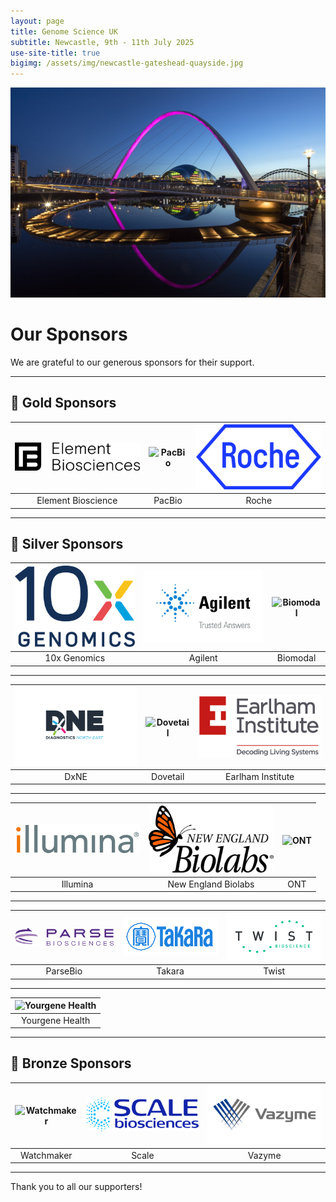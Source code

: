 ```yaml
---
layout: page
title: Genome Science UK
subtitle: Newcastle, 9th - 11th July 2025
use-site-title: true
bigimg: /assets/img/newcastle-gateshead-quayside.jpg
---
```


![Quayside_at_night_Graeme_Peacock](https://github.com/genomescience-org-uk/website/blob/master/assets/img/Quayside_at_night_Graeme_Peacock.jpg?raw=true)

# Our Sponsors

We are grateful to our generous sponsors for their support.

---

## 🥇 Gold Sponsors

| <img src="assets/img/logos/Element-Biosciences.png?raw=true" alt="Element Bioscience" width="200"> | <img src="https://github.com/genomescience-org-uk/website/blob/master/assets/img/logos/gold_sponsor2.png?raw=true" alt="PacBio" width="200"> | <img src="https://github.com/genomescience-org-uk/website/blob/master/assets/img/logos/Roche.jpg?raw=true" alt="Roche" width="200"> |
|:--:|:--:|:--:|
| Element Bioscience | PacBio | Roche |

---

## 🥈 Silver Sponsors

| <img src="https://github.com/genomescience-org-uk/website/blob/master/assets/img/logos/10X.png?raw=true" alt="10x Genomics" width="200"> | <img src="https://github.com/genomescience-org-uk/website/blob/master/assets/img/logos/Agilent.png?raw=true" alt="Agilent" width="200"> | <img src="https://github.com/genomescience-org-uk/website/blob/master/assets/img/logos/Bimodal.png?raw=true" alt="Biomodal" width="200"> |
|:--:|:--:|:--:|
| 10x Genomics | Agilent | Biomodal |

---

| <img src="https://github.com/genomescience-org-uk/website/blob/master/assets/img/logos/DxNE.png?raw=true" alt="DxNE" width="200"> | <img src="https://github.com/genomescience-org-uk/website/blob/master/assets/img/logos/DTG.png?raw=true" alt="Dovetail" width="200"> | <img src="https://github.com/genomescience-org-uk/website/blob/master/assets/img/logos/Earlham-Institute.png?raw=true" alt="Earlham Institute" width="200"> |
|:--:|:--:|:--:|
| DxNE | Dovetail | Earlham Institute  |

---

| <img src="assets/img/logos/illumina.jpg" alt="Illumina" width="200"> | <img src="https://github.com/genomescience-org-uk/website/blob/master/assets/img/logos/NEB.jpg" alt="New England Biolabs" width="200"> | <img src="https://github.com/genomescience-org-uk/website/blob/master/assets/img/logos/silver_sponsor3.png" alt="ONT" width="200"> |
|:--:|:--:|:--:|
| Illumina | New England Biolabs | ONT |

---

| <img src="https://github.com/genomescience-org-uk/website/blob/master/assets/img/logos/Parse.png" alt="ParseBio" width="200"> | <img src="https://github.com/genomescience-org-uk/website/blob/master/assets/img/logos/Takara.png" alt="Takara" width="200"> | <img src="https://github.com/genomescience-org-uk/website/blob/master/assets/img/logos/TwistBioscience.png" alt="Twist" width="200"> |
|:--:|:--:|:--:|
| ParseBio | Takara | Twist |

---

| <img src="https://github.com/genomescience-org-uk/website/blob/master/assets/img/logos/Yourgene_Health.png" alt="Yourgene Health" width="200"> | 
|:--:|
| Yourgene Health | 

---

## 🥉 Bronze Sponsors

| <img src="https://github.com/genomescience-org-uk/website/blob/master/assets/img/logos/Watchmaker.png" alt="Watchmaker" width="200"> | <img src="https://github.com/genomescience-org-uk/website/blob/master/assets/img/logos/Scale-Bio.png" alt="Scale" width="200"> | <img src="https://github.com/genomescience-org-uk/website/blob/master/assets/img/logos/Vazyme.png" alt="Vazyme" width="200"> |
|:--:|:--:|:--:|
| Watchmaker | Scale | Vazyme |

---

Thank you to all our supporters!
